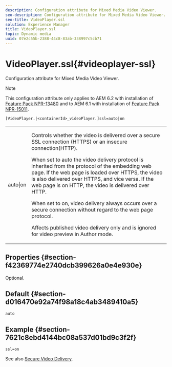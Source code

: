 ```yaml
---
description: Configuration attribute for Mixed Media Video Viewer.
seo-description: Configuration attribute for Mixed Media Video Viewer.
seo-title: VideoPlayer.ssl
solution: Experience Manager
title: VideoPlayer.ssl
topic: Dynamic media
uuid: 07e2c55b-2388-44c8-83ab-338997c5cb71
---
```


# VideoPlayer.ssl{#videoplayer-ssl}

Configuration attribute for Mixed Media Video Viewer.

>[!NOTE]
>
>This configuration attribute only applies to AEM 6.2 with installation of [Feature Pack NPR-13480](https://www.adobeaemcloud.com/content/marketplace/marketplaceProxy.html?packagePath=/content/companies/public/adobe/packages/cq620/featurepack/cq-6.2.0-featurepack-13480) and to AEM 6.1 with installation of [Feature Pack NPR-15011](https://www.adobeaemcloud.com/content/marketplace/marketplaceProxy.html?packagePath=/content/companies/public/adobe/packages/cq610/featurepack/cq-6.1.0-featurepack-15011).

`[VideoPlayer.|<containerId>_videoPlayer.]ssl=auto|on`

<table id="table_C616483932C2482CA9794DDD7313FD7C"> 
 <tbody> 
  <tr> 
   <td colname="col1"> <p> <span class="codeph"> auto|on</span> </p> </td> 
   <td colname="col2"> <p> Controls whether the video is delivered over a secure SSL connection (HTTPS) or an insecure connection(HTTP). </p> <p>When set to <span class="codeph"> auto</span> the video delivery protocol is inherited from the protocol of the embedding web page. If the web page is loaded over HTTPS, the video is also delivered over HTTPS, and vice versa. If the web page is on HTTP, the video is delivered over HTTP. </p> <p>When set to <span class="codeph"> on</span>, video delivery always occurs over a secure connection without regard to the web page protocol. </p> <p>Affects published video delivery only and is ignored for video preview in Author mode. </p> </td> 
  </tr> 
 </tbody> 
</table>

## Properties {#section-f42369774e2740dcb399626a0e4e930e}

Optional.

## Default {#section-d016470e92a74f98a18c4ab3489410a5}

`auto`

## Example {#section-7621c8ebd4144bc08a537d01bd9c3f2f}

```
ssl=on
```

<a id="section_5943AC73316749C68761FF7F74DA7547"></a>

See also [Secure Video Delivery](../../../c-html5-s7-aem-asset-viewers/c-html5-mixedmedia-viewer-about/c-html5-mixedmedia-viewer-securevideodelivery.md#concept-4d155111df9f469aa6c6d7b41e959dcb). 

